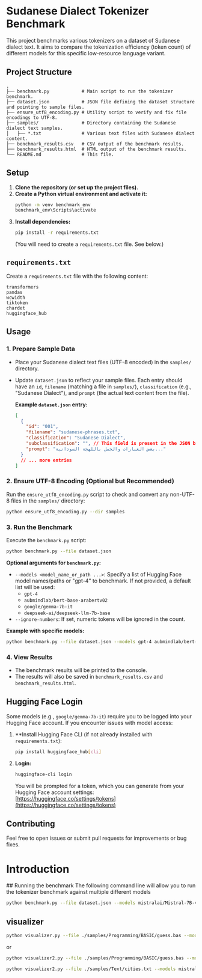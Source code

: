 # Sudanese Dialect Tokenizer Benchmark

This project benchmarks various tokenizers on a dataset of Sudanese dialect text. It aims to compare the tokenization efficiency (token count) of different models for this specific low-resource language variant.

## Project Structure

```
.
├── benchmark.py            # Main script to run the tokenizer benchmark.
├── dataset.json            # JSON file defining the dataset structure and pointing to sample files.
├── ensure_utf8_encoding.py # Utility script to verify and fix file encodings to UTF-8.
├── samples/                # Directory containing the Sudanese dialect text samples.
│   ├── *.txt               # Various text files with Sudanese dialect content.
├── benchmark_results.csv   # CSV output of the benchmark results.
├── benchmark_results.html  # HTML output of the benchmark results.
└── README.md               # This file.
```

## Setup

1.  **Clone the repository (or set up the project files).**
2.  **Create a Python virtual environment and activate it:**
    ```bash
    python -m venv benchmark_env
    benchmark_env\Scripts\activate 
    ```
3.  **Install dependencies:**
    ```bash
    pip install -r requirements.txt 
    ```
    (You will need to create a `requirements.txt` file. See below.)

## `requirements.txt`

Create a `requirements.txt` file with the following content:

```
transformers
pandas
wcwidth
tiktoken
chardet
huggingface_hub
```

## Usage

### 1. Prepare Sample Data

-   Place your Sudanese dialect text files (UTF-8 encoded) in the `samples/` directory.
-   Update `dataset.json` to reflect your sample files. Each entry should have an `id`, `filename` (matching a file in `samples/`), `classification` (e.g., "Sudanese Dialect"), and `prompt` (the actual text content from the file).

    **Example `dataset.json` entry:**
    ```json
    [
      {
        "id": "001",
        "filename": "sudanese-phrases.txt",
        "classification": "Sudanese Dialect",
        "subclassification": "", // This field is present in the JSON but not used in the final table
        "prompt": "بعض العبارات والجمل باللهجة السودانية..."
      }
      // ... more entries
    ]
    ```

### 2. Ensure UTF-8 Encoding (Optional but Recommended)

Run the `ensure_utf8_encoding.py` script to check and convert any non-UTF-8 files in the `samples/` directory:

```bash
python ensure_utf8_encoding.py --dir samples
```

### 3. Run the Benchmark

Execute the `benchmark.py` script:

```bash
python benchmark.py --file dataset.json 
```

**Optional arguments for `benchmark.py`:**

-   `--models <model_name_or_path ...>`: Specify a list of Hugging Face model names/paths or "gpt-4" to benchmark. If not provided, a default list will be used:
    -   `gpt-4`
    -   `aubmindlab/bert-base-arabertv02`
    -   `google/gemma-7b-it`
    -   `deepseek-ai/deepseek-llm-7b-base`
-   `--ignore-numbers`: If set, numeric tokens will be ignored in the count.

**Example with specific models:**

```bash
python benchmark.py --file dataset.json --models gpt-4 aubmindlab/bert-base-arabertv02
```

### 4. View Results

-   The benchmark results will be printed to the console.
-   The results will also be saved in `benchmark_results.csv` and `benchmark_results.html`.

## Hugging Face Login

Some models (e.g., `google/gemma-7b-it`) require you to be logged into your Hugging Face account. If you encounter issues with model access:

1.  **Install Hugging Face CLI (if not already installed with `requirements.txt`):
    ```bash
    pip install huggingface_hub[cli]
    ```
2.  **Login:**
    ```bash
    huggingface-cli login
    ```
    You will be prompted for a token, which you can generate from your Hugging Face account settings: [https://huggingface.co/settings/tokens](https://huggingface.co/settings/tokens)

## Contributing

Feel free to open issues or submit pull requests for improvements or bug fixes.

# Introduction


## Running the benchmark
The following command line will allow you to run the tokenizer benchmark against multiple different models

```bash
python benchmark.py --file dataset.json --models mistralai/Mistral-7B-v0.1 gpt-4 google/gemma-7b
```

## visualizer

```bash
python visualizer.py --file ./samples/Programming/BASIC/guess.bas --model google/gemma-7b
```

or

```bash
python visualizer2.py --file ./samples/Programming/BASIC/guess.bas --models mistralai/Mistral-7B-v0.1 gpt-4 google/gemma-7b
```

```bash
python visualizer2.py --file ./samples/Text/cities.txt --models mistralai/Mistral-7B-v0.1 gpt-4 google/gemma-7b --ignore-numbers
```
